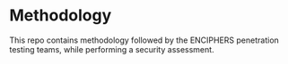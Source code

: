 # Methodology
This repo contains methodology followed by the ENCIPHERS penetration testing teams, while performing a security assessment. 
